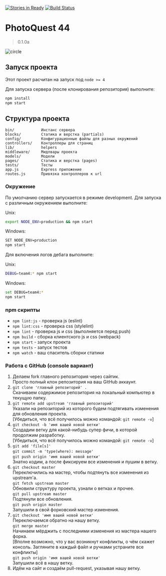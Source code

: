 [![Stories in Ready](https://badge.waffle.io/urfu-2015/team4.png?label=ready&title=Ready)](https://waffle.io/urfu-2015/team4)
[![Build Status](https://travis-ci.org/urfu-2015/team4.svg?branch=master)](https://travis-ci.org/urfu-2015/team4)

# PhotoQuest 44
> 0.1.0a

![circle](https://cloud.githubusercontent.com/assets/4165695/13728695/78d6ac82-e942-11e5-8e1d-d9c456fba919.gif)

## Запуск проекта

Этот проект расчитан на запуск под `node >= 4`

Для запуска сервера (после клонирования репозитория) выполните:
```bash
npm install
npm start
```

## Структура проекта

```
bin/            Инстанс сервера
blocks/         Статика и верстка (partials)
config/         Конфигурационные файлы для разных окружений
controllers/    Контроллеры для страниц
lib/            helpers
middleware/     Мидлвары проекта
models/         Модели
pages/          Статика и верстка (pages)
tests/          Тесты
app.js          Express приложение
routes.js       Привязка контроллеров к url
```

### Окружение

По умолчанию сервер запускается в режиме development.
Для запуска с различным окружением выполните:

Unix:
```bash
export NODE_ENV=production && npm start
```
Windows:
```bash
SET NODE_ENV=production
npm start
```

Для включения логов дебага выполните:

Unix:
```bash
DEBUG=team4:* npm start
```
Windows:
```bash
set DEBUG=team4:*
npm start
```

### npm скрипты

* `npm lint:js` - проверка js (eslint)
* `npm lint:css` - проверка css (stylelint)
* `npm lint` - проверка js и css (выполняется перед push)
* `npm build` - сборка клиентского js и css (webpack)
* `npm start` - запуск проекта
* `npm tests` - запуск тестов
* `npm watch` - ваш спаситель сборки статики

### Работа с GitHub (console вариант)
1. Делаем fork главного репозитория через сайтик. <br />
    Просто полный клон репозитория на ваш GitHub аккаунт. <br />
2. `git clone 'главный репозиторий' .` <br />
    Скачиваем содержимое репозитория на локальный компьютер в текущую
    папку. <br />
3. `git remote add upstream 'главный репозиторий'` <br />
    Указали на репозиторий из которого будем подтягивать изменения для
    обновления проекта. <br />
    [Убедиться, что всё получилось можно командой: `git remote -v`] <br />
4.  `git checkout -b 'имя вашей новой ветки'` <br />
    Создадим ветку для какой-нибудь супер фичи, в которой продолжим
    разработку. <br />
    [Убедиться, что всё получилось можно командой: `git remote -v`] <br />
5.  `git add 'file[s]'` <br />
    `git commit -m 'type(where): message'` <br />
    `git push origin 'имя вашей новой ветки'` <br />
     Знатно кодим, а после фиксируем все изменения и пушим в ветку. <br />
6.  `git checkout master` <br />
    Переключились на мастер, чтобы подтянуть все изменения из upstream'а. <br />
    `git fetch upstream master` <br />
    Обновили структуру проекта, узнали о ветках и прочее. <br />
    `git pull upstream master` <br />
    Подтянули все обновления. <br />
    `git push origin master` <br />
    Запушили в свой форковский мастер изменения. <br />
7.  `git checkout 'имя вашей новой ветки'` <br />
    Переключаемся обратно на нашу ветку. <br />
    `git merge master` <br />
    Начинаем мёрджить с последними изменения из мастера нашего форка. <br />
    [Вполне возможно, что у вас возникнут конфликты, о чём скажет консоль.
    Загляните в каждый файл и ручками устраните все конфликты] <br />
    `git push origin 'имя вашей новой ветки'` <br />
    Запушили всё в нашу ветку. <br />
8.  Идём на сайт и создаём pull-request, указывая нашу ветку.
